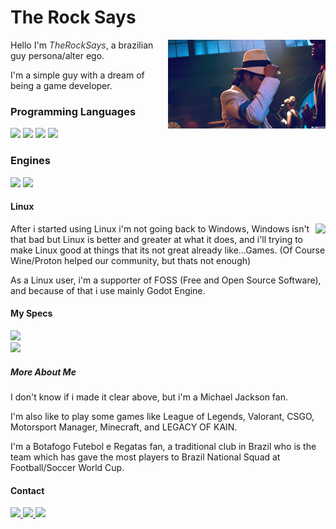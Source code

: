 
# The Rock Says
<img style="width: 50%;" align="right" src="mj.gif"/>
Hello I'm <em style="color: #333" >TheRockSays</em>, a brazilian guy persona/alter ego.

I'm a simple guy with a dream of being a game developer.


### Programming Languages

<div>
  <img style="height: 32px" src="https://cdn.jsdelivr.net/gh/devicons/devicon/icons/c/c-original.svg" />
  <img style="height: 32px" src="https://cdn.jsdelivr.net/gh/devicons/devicon/icons/cplusplus/cplusplus-original.svg" />
  <img style="height: 32px" src="https://cdn.jsdelivr.net/gh/devicons/devicon/icons/rust/rust-plain.svg" />
  <img style="height: 32px" src="https://cdn.jsdelivr.net/gh/devicons/devicon/icons/go/go-original-wordmark.svg" />
</div>

### Engines

<div style="display: table-cell; vertical-align: middle">
  <img style="height:32px" src="https://cdn.jsdelivr.net/gh/devicons/devicon/icons/godot/godot-original.svg" />
  <img style="height: 32px" src="https://cdn.jsdelivr.net/gh/devicons/devicon/icons/unity/unity-original.svg" />
</div>


#### Linux

<img align="right" src="https://img.shields.io/badge/Ubuntu-E95420?style=for-the-badge&logo=ubuntu&logoColor=white"/>

After i started using Linux i'm not going back to Windows, Windows isn't that bad but Linux is better and greater at what it does, and i'll trying to make Linux good at things that its not great already like...Games. (Of Course Wine/Proton helped our community, but thats not enough)

As a Linux user, i'm a supporter of FOSS (Free and Open Source Software), and because of that i use mainly Godot Engine.



#### My Specs
  
<div>
  <img id="processor" style="height:32px" src="https://img.shields.io/badge/AMD-Ryzen_5_1600_12nm-ED1C24?style=for-the-badge&logo=amd&logoColor=white"/>
</div>
<div>
  <img id="processor" style="height:32px" src="https://img.shields.io/badge/AMD-Radeon_RX_550_2GB-ED1C24?style=for-the-badge&logo=amd&logoColor=white"/>
</div>
  
##### More About Me

I don't know if i made it clear above, but i'm a Michael Jackson fan.

I'm also like to play some games like League of Legends, Valorant, CSGO, Motorsport Manager, Minecraft, and LEGACY OF KAIN.

I'm a Botafogo Futebol e Regatas fan, a traditional club in Brazil who is the team which has gave the most players to Brazil National Squad at Football/Soccer World Cup.
  
#### Contact

<div>
  <a href="https://steamcommunity.com/id/TheRockSays/">
    <img src="https://img.shields.io/badge/Steam-000000?style=for-the-badge&logo=steam&logoColor=white"/>
  </a>
  <a href="https://therocksays.itch.io/">
    <img src="https://img.shields.io/badge/Itch.io-FA5C5C?style=for-the-badge&logo=itch.io&logoColor=white"/>
  </a>
  <a href="https://twitter.com/therocksaysop">
    <img src="https://img.shields.io/badge/Twitter-1DA1F2?style=for-the-badge&logo=twitter&logoColor=white"/>
  </a>
  
</div>
